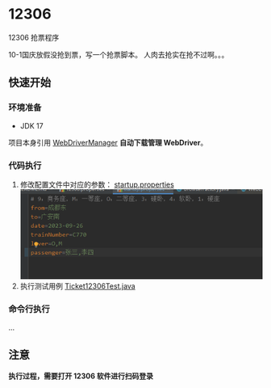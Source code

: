 # 12306

12306 抢票程序

10-1国庆放假没抢到票，写一个抢票脚本。
人肉去抢实在抢不过啊。。。

## 快速开始

### 环境准备

* JDK 17


项目本身引用 [WebDriverManager](https://github.com/bonigarcia/webdrivermanager) **自动下载管理 WebDriver**。

### 代码执行
1. 修改配置文件中对应的参数：
[startup.properties](src%2Fmain%2Fresources%2Fdata%2F12306%2Fstartup.properties)
![img.png](img/img.png)
2. 执行测试用例
[Ticket12306Test.java](src%2Ftest%2Fjava%2Fcom%2Fzach%2Ftest%2FTicket12306Test.java)

### 命令行执行
...

## 注意
**执行过程，需要打开 12306 软件进行扫码登录**


